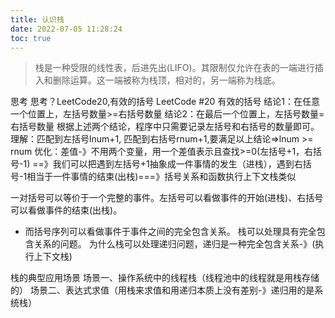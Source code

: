 ```yaml
---
title: 认识栈
date: 2022-07-05 11:28:24
toc: true
---
```


>栈是一种受限的线性表，后进先出(LIFO)。其限制仅允许在表的一端进行插入和删除运算。这一端被称为栈顶，相对的，另一端称为栈底。

思考
思考？LeetCode20,有效的括号
LeetCode #20 有效的括号
结论1：在任意⼀个位置上，左括号数量>=右括号数量
结论2：在最后⼀个位置上，左括号数量=右括号数量
根据上述两个结论，程序中只需要记录左括号和右括号的数量即可。
理解：匹配到左括号lnum+1, 匹配到右括号rnum+1,要满足以上结论=>lnum >= rnum
优化：差值-》不用两个变量，用一个差值表示且查找>=0(左括号+1，右括号-1)
==》我们可以把遇到左括号+1抽象成一件事情的发生（进栈），遇到右括号-1相当于一件事情的结束(出栈)===》括号关系和函数执行上下文栈类似

一对括号可以等价于一个完整的事件。左括号可以看做事件的开始(进栈)、右括号可以看做事件的结束(出栈)。
- 而括号序列可以看做事件于事件之间的完全包含关系。
栈可以处理具有完全包含关系的问题。
为什么栈可以处理递归问题，递归是一种完全包含关系-》(执行上下文栈)

栈的典型应用场景
场景一、操作系统中的线程栈（线程池中的线程就是用栈存储的）
场景二、表达式求值（用栈来求值和用递归本质上没有差别-》递归用的是系统栈）